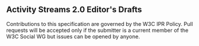 ## Activity Streams 2.0 Editor's Drafts

Contributions to this specification are governed by the W3C 
IPR Policy. Pull requests will be accepted only if the 
submitter is a current member of the W3C Social WG but 
issues can be opened by anyone. 

